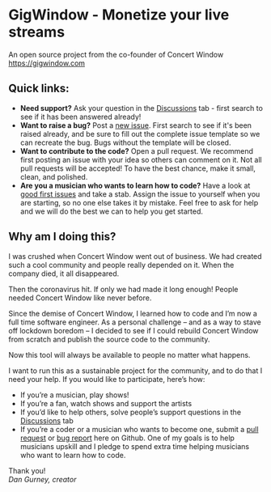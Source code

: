 # GigWindow - Monetize your live streams
An open source project from the co-founder of Concert Window  
https://gigwindow.com  

## Quick links:
- **Need support?** Ask your question in the [Discussions]() tab - first search to see if it has been answered already!
- **Want to raise a bug?** Post a [new issue](). First search to see if it's been raised already, and be sure to fill out the complete issue template so we can recreate the bug. Bugs without the template will be closed. 
- **Want to contribute to the code?** Open a pull request. We recommend first posting an issue with your idea so others can comment on it. Not all pull requests will be accepted! To have the best chance, make it small, clean, and polished. 
- **Are you a musician who wants to learn how to code?** Have a look at [good first issues]() and take a stab. Assign the issue to yourself when you are starting, so no one else takes it by mistake. Feel free to ask for help and we will do the best we can to help you get started.


## Why am I doing this?

I was crushed when Concert Window went out of business. We had created such a cool community and people really depended on it. When the company died, it all disappeared.

Then the coronavirus hit. If only we had made it long enough! People needed Concert Window like never before.

Since the demise of Concert Window, I learned how to code and I’m now a full time software engineer. As a personal challenge – and as a way to stave off lockdown boredom – I decided to see if I could rebuild Concert Window from scratch and publish the source code to the community.

Now this tool will always be available to people no matter what happens.

I want to run this as a sustainable project for the community, and to do that I need your help. If you would like to participate, here’s how:

- If you’re a musician, play shows!
- If you’re a fan, watch shows and support the artists
- If you’d like to help others, solve people’s support questions in the [Discussions]() tab
- If you’re a coder or a musician who wants to become one, submit a [pull request]() or [bug report]() here on Github. One of my goals is to help musicians upskill and I pledge to spend extra time helping musicians who want to learn how to code.

Thank you!  
_Dan Gurney, creator_
